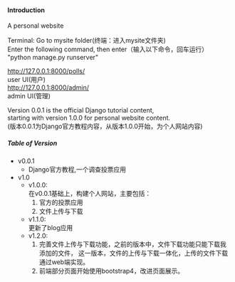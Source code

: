 #### Introduction

A personal website

Terminal: Go to mysite folder(终端：进入mysite文件夹)  
Enter the following command, then enter（输入以下命令，回车运行）  
"python manage.py runserver"
  
http://127.0.0.1:8000/polls/  
user UI(用户)  
http://127.0.0.1:8000/admin/  
admin UI(管理)

Version 0.0.1 is the official Django tutorial content,  
starting with version 1.0.0 for personal website content.  
(版本0.0.1为Django官方教程内容，从版本1.0.0开始，为个人网站内容)


##### Table of Version
- v0.0.1  
    * Django官方教程,一个调查投票应用
- v1.0
    * v1.0.0:  
        在v0.0.1基础上，构建个人网站，主要包括：
        1. 官方的投票应用
        2. 文件上传与下载
    * v1.1.0:  
        更新了blog应用
    * v1.2.0:  
        1. 完善文件上传与下载功能，之前的版本中，文件下载功能只能下载我添加的文件，
        这一版本，文件的上传与下载一体化，上传的文件下载通过web端实现。 
        2. 前端部分页面开始使用bootstrap4，改进页面展示。        
  